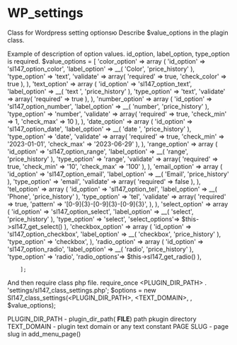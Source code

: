 # WP_settings
Class for Wordpress setting optionsю
Describe $value_options in the plagin class.

Example of description of option values.
id_option, label_option, type_option is required.
$value_options = [
			'color_option' => array (
				'id_option'    => 'sl147_option_color',
				'label_option' => __( 'Color', 'price_history' ),
				'type_option'  => 'text',
				'validate'     => array(
					'required' => true,
					'check_color' => true
				),
			),
			'text_option' => array (
				'id_option'    => 'sl147_option_text',
				'label_option' => __( 'text ', 'price_history' ),
				'type_option'  => 'text',
				'validate'     => array(
					'required' => true
				),
			),
			'number_option' => array (
				'id_option'    => 'sl147_option_number',
				'label_option' => __( 'number', 'price_history' ),
				'type_option'  => 'number',
				'validate'     => array(
					'required' => true,
					'check_min'   => 1,
					'check_max'   => 10
				),
			),
			'date_option' => array (
				'id_option'    => 'sl147_option_date',
				'label_option' => __( 'date ', 'price_history' ),
				'type_option'  => 'date',
				'validate'     => array(
					'required' => true,
					'check_min'   => '2023-01-01',
					'check_max'   => '2023-06-29'
				),
			),
			'range_option' => array (
				'id_option'    => 'sl147_option_range',
				'label_option' => __( 'range', 'price_history' ),
				'type_option'  => 'range',
				'validate'     => array(
					'required' => true,
					'check_min'   => '10',
					'check_max'   => '100'
				),
			),
			'email_option' => array (
				'id_option'    => 'sl147_option_email',
				'label_option' => __( 'Email', 'price_history' ),
				'type_option'  => 'email',
				'validate'     => array(
					'required' => false
				),
			),
			'tel_option' => array (
				'id_option'    => 'sl147_option_tel',
				'label_option' => __( 'Phone', 'price_history' ),
				'type_option'  => 'tel',
				'validate'     => array(
					'required' => true,
					'pattern' => '[0-9]{3}-[0-9]{3}-[0-9]{3}',
				),
			),
			'select_option' => array (
				'id_option'    => 'sl147_option_select',
				'label_option' => __( 'select', 'price_history' ),
				'type_option'  => 'select',
				'select_options'=> $this->sl147_get_select()
			),
			'checkbox_option' => array (
				'id_option'    => 'sl147_option_checkbox',
				'label_option' => __( 'checkbox', 'price_history' ),
				'type_option'  => 'checkbox',
			),
			'radio_option' => array (
				'id_option'    => 'sl147_option_radio',
				'label_option' => __( 'radio', 'price_history' ),
				'type_option'  => 'radio',
				'radio_options'=> $this->sl147_get_radio()
			),

		];

And then require class php file.
require_once <PLUGIN_DIR_PATH> . 'settings/sl147_class_settings.php';
$options = new Sl147_class_settings(<PLUGIN_DIR_PATH>, <TEXT_DOMAIN>, <PAGE SLUG>, $value_options);

PLUGIN_DIR_PATH - plugin_dir_path( __FILE__) path pkugin directory
TEXT_DOMAIN - plugin text domain or any text constant
PAGE SLUG - page slug in add_menu_page()
